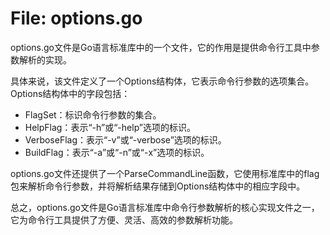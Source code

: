 # File: options.go

options.go文件是Go语言标准库中的一个文件，它的作用是提供命令行工具中参数解析的实现。

具体来说，该文件定义了一个Options结构体，它表示命令行参数的选项集合。Options结构体中的字段包括：

- FlagSet：标识命令行参数的集合。
- HelpFlag：表示“-h”或“-help”选项的标识。
- VerboseFlag：表示“-v”或“-verbose”选项的标识。
- BuildFlag：表示“-a”或“-n”或“-x”选项的标识。

options.go文件还提供了一个ParseCommandLine函数，它使用标准库中的flag包来解析命令行参数，并将解析结果存储到Options结构体中的相应字段中。

总之，options.go文件是Go语言标准库中命令行参数解析的核心实现文件之一，它为命令行工具提供了方便、灵活、高效的参数解析功能。

